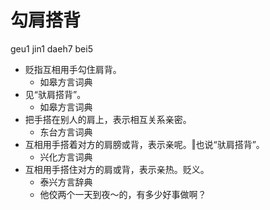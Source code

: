 # 勾肩搭背
geu1 jin1 daeh7 bei5
+ 贬指互相用手勾住肩背。
  * 如皋方言词典
+ 见“驮肩搭背”。
  * 如皋方言词典
+ 把手搭在别人的肩上，表示相互关系亲密。
  * 东台方言词典
+ 互相用手搭着对方的肩膀或背，表示亲呢。‖也说“驮肩搭背”。
  * 兴化方言词典
+ 互相用手搭住对方的肩或背，表示亲热。贬义。
  * 泰兴方言辞典
  - 他佼两个一天到夜～的，有多少好事做啊？

